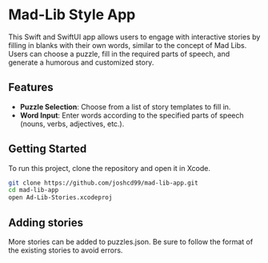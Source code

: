 # Mad-Lib Style App

This Swift and SwiftUI app allows users to engage with interactive stories by filling in blanks with their own words, similar to the concept of Mad Libs. Users can choose a puzzle, fill in the required parts of speech, and generate a humorous and customized story.

## Features

- **Puzzle Selection**: Choose from a list of story templates to fill in.
- **Word Input**: Enter words according to the specified parts of speech (nouns, verbs, adjectives, etc.).

## Getting Started

To run this project, clone the repository and open it in Xcode.

```sh
git clone https://github.com/joshcd99/mad-lib-app.git
cd mad-lib-app
open Ad-Lib-Stories.xcodeproj
```

## Adding stories

More stories can be added to puzzles.json. Be sure to follow the format of the existing stories to avoid errors.
